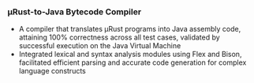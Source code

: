 ### µRust-to-Java Bytecode Compiler
-  A compiler that translates µRust programs into Java assembly code, attaining 100% correctness across all test cases, validated by successful execution on the Java Virtual Machine
-  Integrated lexical and syntax analysis modules using Flex and Bison, facilitated efficient parsing and accurate code generation for complex language constructs
